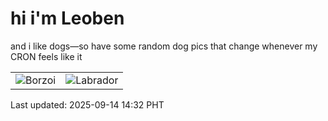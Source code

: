 # hi i'm Leoben

and i like dogs—so have some random dog pics that change whenever my CRON feels like it

|  |  |
|--------|----------|
| ![Borzoi](https://random-dog-vercel.vercel.app/api/random-borzoi?v=1757831532) | ![Labrador](https://random-dog-vercel.vercel.app/api/random-labrador?v=1757831532) |

Last updated: 2025-09-14 14:32 PHT
